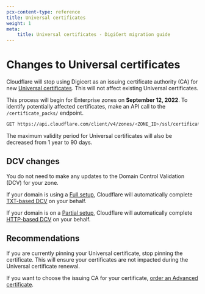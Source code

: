 ```yaml
---
pcx-content-type: reference
title: Universal certificates
weight: 1
meta:
    title: Universal certificates - DigiCert migration guide
---
```


# Changes to Universal certificates

Cloudflare will stop using Digicert as an issuing certificate authority (CA) for new [Universal certificates](/ssl/edge-certificates/universal-ssl/). This will not affect existing Universal certificates.

This process will begin for Enterprise zones on **September 12, 2022**. To identify potentially affected certificates, make an API call to the `/certificate_packs/` endpoint.

```sh
GET https://api.cloudflare.com/client/v4/zones/<ZONE_ID>/ssl/certificate_packs?status=all&type=universal&certificate_authority=digicert
```

The maximum validity period for Universal certificates will also be decreased from 1 year to 90 days.

## DCV changes

You do not need to make any updates to the Domain Control Validation (DCV) for your zone.

If your domain is using a [Full setup](/dns/zone-setups/full-setup/), Cloudflare will automatically complete [TXT-based DCV](/ssl/edge-certificates/changing-dcv-method/methods/txt/) on your behalf.

If your domain is on a [Partial setup](/dns/zone-setups/partial-setup/), Cloudflare will automatically complete [HTTP-based DCV](/ssl/edge-certificates/changing-dcv-method/methods/http/) on your behalf.

## Recommendations

If you are currently pinning your Universal certificate, stop pinning the certificate. This will ensure your certificates are not impacted during the Universal certificate renewal.

If you want to choose the issuing CA for your certificate, [order an Advanced certificate](/ssl/edge-certificates/advanced-certificate-manager/).
